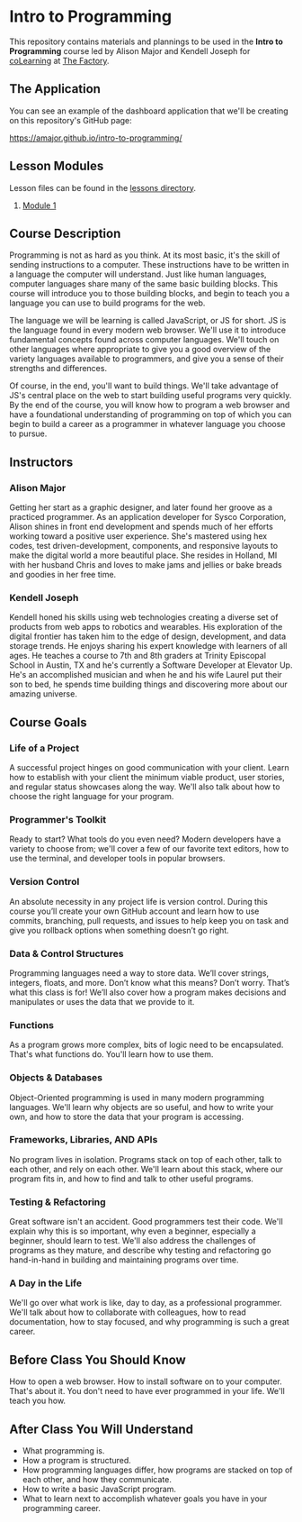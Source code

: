 # Intro to Programming

This repository contains materials and plannings to be used in the **Intro to Programming** course led by Alison Major and Kendell Joseph for [coLearning](http://workthefactory.com/colearning/teaches/intro-to-programming) at [The Factory](http://workthefactory.com).

## The Application

You can see an example of the dashboard application that we'll be creating on this repository's GitHub page:

https://amajor.github.io/intro-to-programming/

## Lesson Modules

Lesson files can be found in the [lessons directory](./lessons).

1. [Module 1](./lessons/module1)

## Course Description

Programming is not as hard as you think. At its most basic, it's the skill of sending instructions to a computer. These instructions have to be written in a language the computer will understand. Just like human languages, computer languages share many of the same basic building blocks. This course will introduce you to those building blocks, and begin to teach you a language you can use to build programs for the web.

The language we will be learning is called JavaScript, or JS for short. JS is the language found in every modern web browser. We'll use it to introduce fundamental concepts found across computer languages. We'll touch on other languages where appropriate to give you a good overview of the variety languages available to programmers, and give you a sense of their strengths and differences.

Of course, in the end, you'll want to build things. We'll take advantage of JS's central place on the web to start building useful programs very quickly. By the end of the course, you will know how to program a web browser and have a foundational understanding of programming on top of which you can begin to build a career as a programmer in whatever language you choose to pursue.

## Instructors

### Alison Major

Getting her start as a graphic designer, and later found her groove as a practiced programmer. As an application developer for Sysco Corporation, Alison shines in front end development and spends much of her efforts working toward a positive user experience. She's mastered using hex codes, test driven-development, components, and responsive layouts to make the digital world a more beautiful place. She resides in Holland, MI with her husband Chris and loves to make jams and jellies or bake breads and goodies in her free time.

### Kendell Joseph

Kendell honed his skills using web technologies creating a diverse set of products from web apps to robotics and wearables. His exploration of the digital frontier has taken him to the edge of design, development, and data storage trends. He enjoys sharing his expert knowledge with learners of all ages. He teaches a course to 7th and 8th graders at Trinity Episcopal School in Austin, TX and he's currently a Software Developer at Elevator Up. He's an accomplished musician and when he and his wife Laurel put their son to bed, he spends time building things and discovering more about our amazing universe.

## Course Goals

### Life of a Project

A successful project hinges on good communication with your client. Learn how to establish with your client the minimum viable product, user stories, and regular status showcases along the way. We'll also talk about how to choose the right language for your program.

### Programmer's Toolkit

Ready to start? What tools do you even need? Modern developers have a variety to choose from; we'll cover a few of our favorite text editors, how to use the terminal, and developer tools in popular browsers.

### Version Control

An absolute necessity in any project life is version control. During this course you’ll create your own GitHub account and learn how to use commits, branching, pull requests, and issues to help keep you on task and give you rollback options when something doesn’t go right.

### Data & Control Structures

Programming languages need a way to store data. We’ll cover strings, integers, floats, and more. Don’t know what this means? Don’t worry. That’s what this class is for! We’ll also cover how a program makes decisions and manipulates or uses the data that we provide to it.

### Functions

As a program grows more complex, bits of logic need to be encapsulated. That's what functions do. You'll learn how to use them.

### Objects & Databases

Object-Oriented programming is used in many modern programming languages. We'll learn why objects are so useful, and how to write your own, and how to store the data that your program is accessing.

### Frameworks, Libraries, AND APIs

No program lives in isolation. Programs stack on top of each other, talk to each other, and rely on each other. We'll learn about this stack, where our program fits in, and how to find and talk to other useful programs.

### Testing & Refactoring

Great software isn't an accident. Good programmers test their code. We'll explain why this is so important, why even a beginner, especially a beginner, should learn to test. We'll also address the challenges of programs as they mature, and describe why testing and refactoring go hand-in-hand in building and maintaining programs over time.

### A Day in the Life

We'll go over what work is like, day to day, as a professional programmer. We'll talk about how to collaborate with colleagues, how to read documentation, how to stay focused, and why programming is such a great career.

## Before Class You Should Know

How to open a web browser. How to install software on to your computer. That's about it. You don't need to have ever programmed in your life. We'll teach you how.

## After Class You Will Understand

* What programming is.
* How a program is structured.
* How programming languages differ, how programs are stacked on top of each other, and how they communicate.
* How to write a basic JavaScript program.
* What to learn next to accomplish whatever goals you have in your programming career.
